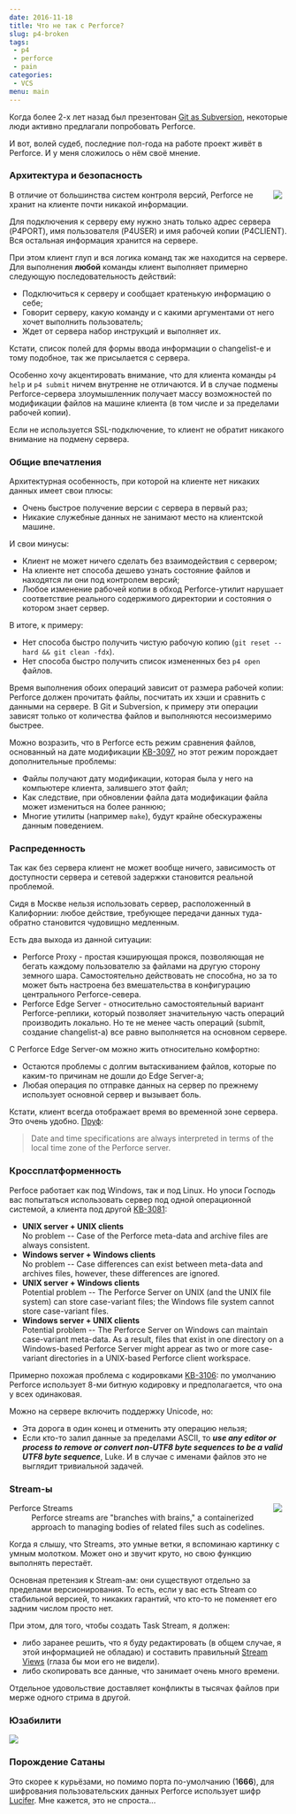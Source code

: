 ```yaml
---
date: 2016-11-18
title: Что не так с Perforce?
slug: p4-broken
tags:
 - p4
 - perforce
 - pain
categories:
 - VCS
menu: main
---
```

Когда более 2-х лет назад был презентован [Git as Subversion](https://habrahabr.ru/company/mailru/blog/241095/), некоторые люди активно предлагали попробовать Perforce.

И вот, волей судеб, последние пол-года на работе проект живёт в Perforce. И у меня сложилось о нём своё мнение.

<!--more-->

### Архитектура и безопасность

<img style="float: right; padding-right: 10px" src="../../../../img/p4-broken/backdoor.png">
В отличие от большинства систем контроля версий, Perforce не хранит на клиенте почти никакой информации.

Для подключения к серверу ему нужно знать только адрес сервера (P4PORT), имя пользователя (P4USER) и имя рабочей копии (P4CLIENT). Вся остальная информация хранится на сервере.

При этом клиент глуп и вся логика команд так же находится на сервере. Для выполнения **любой** команды клиент выполняет примерно следующую последовательность действий:

 * Подключиться к серверу и сообщает кратенькую информацию о себе;
 * Говорит серверу, какую команду и с какими аргументами от него хочет выполнить пользователь;
 * Ждет от сервера набор инструкций и выполняет их.

Кстати, список полей для формы ввода информации о changelist-е и тому подобное, так же присылается с сервера.

Особенно хочу акцентировать внимание, что для клиента команды `p4 help` и `p4 submit` ничем внутренне не отличаются. И в случае подмены Perforce-сервера злоумышленник получает массу возможностей по модификации файлов на машине клиента (в том числе и за пределами рабочей копии).

Если не используется SSL-подключение, то клиент не обратит никакого внимание на подмену сервера.

### Общие впечатления

Архитектурная особенность, при которой на клиенте нет никаких данных имеет свои плюсы:

 * Очень быстрое получение версии с сервера в первый раз;
 * Никакие служебные данных не занимают место на клиентской машине.

И свои минусы:

 * Клиент не может ничего сделать без взаимодействия с сервером;
 * На клиенте нет способа дешево узнать состояние файлов и находятся ли они под контролем версий;
 * Любое изменение рабочей копии в обход Perforce-утилит нарушает соответствие реального содержимого директории и состояния о котором знает сервер.

В итоге, к примеру:

 * Нет способа быстро получить чистую рабочую копию (`git reset --hard && git clean -fdx`).
 * Нет способа быстро получить список измененных без `p4 open` файлов.

Время выполнения обоих операций зависит от размера рабочей копии: Perforce должен прочитать файлы, посчитать их хэши и сравнить с данными на сервере.
В Git и Subversion, к примеру эти операции зависят только от количества файлов и выполняются несоизмеримо быстрее.

Можно возразить, что в Perforce есть режим сравнения файлов, основанный на дате модификации [KB-3097](http://answers.perforce.com/articles/KB/3097?startURL=%2Farticles%2FKB_Article%2FFile-Modification-Times), но этот режим порождает дополнительные проблемы:

 * Файлы получают дату модификации, которая была у него на компьютере клиента, залившего этот файл;
 * Как следствие, при обновлении файла дата модификации файла может измениться на более раннюю;
 * Многие утилиты (например `make`), будут крайне обескуражены данным поведением.

### Распреденность

Так как без сервера клиент не может вообще ничего, зависимость от доступности сервера и сетевой задержки становится реальной проблемой.

Сидя в Москве нельзя использовать сервер, расположенный в Калифорнии: любое действие, требующее передачи данных туда-обратно становится чудовищно медленным.

Есть два выхода из данной ситуации:

 * Perforce Proxy - простая кэширующая прокся, позволяющая не бегать каждому пользователю за файлами на другую сторону земного шара. Самостоятельно действовать не способна, но за то может быть настроена без вмешательства в конфигурацию центрального Perforce-севера.
 * Perforce Edge Server - относительно самостоятельный вариант Perforce-реплики, который позволяет значительную часть операций производить локально. Но те не менее часть операций (submit, создание changelist-а) все равно выполняется на основном сервере.

С Perforce Edge Server-ом можно жить относительно комфортно:

 * Остаются проблемы с долгим вытаскиванием файлов, которые по каким-то причинам не дошли до Edge Server-а;
 * Любая операция по отправке данных на сервер по прежнему использует основной сервер и вызывает боль.

Кстати, клиент всегда отображает время во временной зоне сервера. Это очень удобно. [Пруф](https://www.perforce.com/perforce/doc.051/manuals/p4guide/04_details.html):
<blockquote>Date and time specifications are always interpreted in terms of the local time zone of the Perforce server.</blockquote>

### Кроссплатформенность

Perfoce работает как под Windows, так и под Linux. Но упоси Господь вас попытаться использовать сервер под одной операционной системой, а клиента под другой [KB-3081](http://answers.perforce.com/articles/KB/3081):
<ul>
	<li><b>UNIX server + UNIX clients</b><br/>
	No problem -- Case of the Perforce meta-data and archive files are always consistent.</li>
	<li><b>Windows server + Windows clients</b><br/>
	No problem -- Case differences can exist between meta-data and archives files, however, these differences are ignored.</li>
	<li><b>UNIX server + Windows clients</b><br/>
	Potential problem -- The Perforce Server on UNIX (and the UNIX file system) can store case-variant files; the Windows file system cannot store case-variant files.</li>
	<li><b>Windows server + UNIX clients</b><br/>
	Potential problem -- The Perforce Server on Windows can maintain case-variant meta-data. As a result, files that exist in one directory on a Windows-based Perforce Server might appear as two or more case-variant directories in a UNIX-based Perforce client workspace.</li>
</ul>

Примерно похожая проблема с кодировками [KB-3106](http://answers.perforce.com/articles/KB/3106): по умолчанию Perforce использует 8-ми битную кодировку и предполагается, что она у всех одинаковая.

Можно на сервере включить поддержку Unicode, но:

 * Эта дорога в один конец и отменить эту операцию нельзя;
 * Если кто-то залил данные за пределами ASCII, то ***use any editor or process to remove or convert non-UTF8 byte sequences to be a valid UTF8 byte sequence***, Luke. И в случае с именами файлов это не выглядит тривиальной задачей.

### Stream-ы

<img style="float: right; padding-right: 10px" src="../../../../img/p4-broken/hummer.jpg">
<dl>
	<dt>Perforce Streams</dt>
	<dd>Perforce streams are "branches with brains," a containerized approach to managing bodies of related files such as codelines.</dd>
</dl>

Когда я слышу, что Streams, это умные ветки, я вспоминаю картинку с умным молотком. Может оно и звучит круто, но свою функцию выполнять перестаёт.

Основная претензия к Stream-ам: они существуют отдельно за пределами версионирования. То есть, если у вас есть Stream со стабильной версией, то никаких гарантий, что кто-то не поменяет его задним числом просто нет.

При этом, для того, чтобы создать Task Stream, я должен:

 - либо заранее решить, что я буду редактировать (в общем случае, я этой информацией не обладаю) и составить правильный [Stream Views](https://www.perforce.com/perforce/doc.current/manuals/p4v/streams_views.html) (глаза бы мои его не видели).
 - либо скопировать все данные, что занимает очень много времени.

Отдельное удовольствие доставляет конфликты в тысячах файлов при мерже одного стрима в другой.

### Юзабилити

<img src="../../../../img/p4-broken/qbert.png">

### Порождение Сатаны

Это скорее к курьёзами, но помимо порта по-умолчанию (1**666**), для шифрования пользовательских данных Perforce использует шифр [Lucifer](https://ru.wikipedia.org/wiki/Lucifer_(%D0%BA%D1%80%D0%B8%D0%BF%D1%82%D0%BE%D0%B3%D1%80%D0%B0%D1%84%D0%B8%D1%8F)). Мне кажется, это не спроста...
